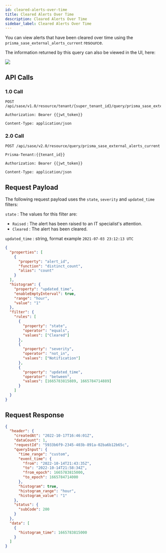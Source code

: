 ```yaml
---
id: cleared-alerts-over-time
title: Cleared Alerts Over Time
description: Cleared Alerts Over Time
sidebar_label: Cleared Alerts Over Time
---
```


You can view alerts that have been cleared over time using the `prisma_sase_external_alerts_current` resource.

The information returned by this query can also be viewed in the UI, here:

![](/access/img/Alerts_cleared_open_raised_over_time.png)

## API Calls

### 1.0 Call

    POST /api/sase/v1.0/resource/tenant/{super_tenant_id}/query/prisma_sase_external_alerts_current

    Authorization: Bearer {{jwt_token}}

    Content-Type: application/json

### 2.0 Call

    POST /api/sase/v2.0/resource/query/prisma_sase_external_alerts_current

    Prisma-Tenant:{{tenant_id}}

    Authorization: Bearer {{jwt_token}}

    Content-Type: application/json

## Request Payload

The following request payload uses the `state`, `severity` and `updated_time` filters:

`state` : The values for this filter are:

- `Raised` : The alert has been raised to an IT specialist's attention.
- `Cleared` : The alert has been cleared.

`updated_time` : string, format example `2021-07-03 23:12:13 UTC`

```json
{
  "properties": [
    {
      "property": "alert_id",
      "function": "distinct_count",
      "alias": "count"
    }
  ],
  "histogram": {
    "property": "updated_time",
    "enableEmptyInterval": true,
    "range": "hour",
    "value": "1"
  },
  "filter": {
    "rules": [
      {
        "property": "state",
        "operator": "equals",
        "values": ["Cleared"]
      },
      {
        "property": "severity",
        "operator": "not_in",
        "values": ["Notification"]
      },
      {
        "property": "updated_time",
        "operator": "between",
        "values": [1665783815889, 1665784714889]
      }
    ]
  }
}
```

## Request Response

```json
{
  "header": {
    "createdAt": "2022-10-17T16:46:01Z",
    "dataCount": 1,
    "requestId": "5933b6f9-2345-403b-891a-02ba6b12b65c",
    "queryInput": {
      "time_range": "custom",
      "event_time": {
        "from": "2022-10-14T21:43:35Z",
        "to": "2022-10-14T21:58:34Z",
        "from_epoch": 1665783815000,
        "to_epoch": 1665784714000
      },
      "histogram": true,
      "histogram_range": "hour",
      "histogram_value": "1"
    },
    "status": {
      "subCode": 200
    }
  },
  "data": [
    {
      "histogram_time": 1665783815000
    }
  ]
}
```
